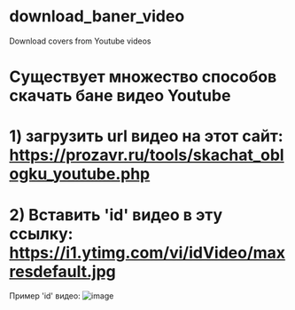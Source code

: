 # download_baner_video
Download covers from Youtube videos
# Существует множество способов скачать бане видео Youtube

# 1) загрузить url видео на этот сайт: https://prozavr.ru/tools/skachat_oblogku_youtube.php

# 2) Вставить 'id' видео в эту ссылку: https://i1.ytimg.com/vi/idVideo/maxresdefault.jpg
Пример 'id' видео: ![image](https://github.com/user-attachments/assets/a94e206f-21d8-4a24-ba3e-41a953119fb2)

